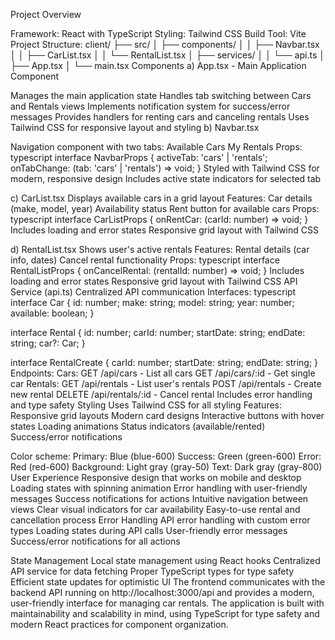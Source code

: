 Project Overview

Framework: React with TypeScript
Styling: Tailwind CSS
Build Tool: Vite
Project Structure:
client/
├── src/
│   ├── components/
│   │   ├── Navbar.tsx
│   │   ├── CarList.tsx
│   │   └── RentalList.tsx
│   ├── services/
│   │   └── api.ts
│   ├── App.tsx
│   └── main.tsx
Components
a) App.tsx - Main Application Component

Manages the main application state
Handles tab switching between Cars and Rentals views
Implements notification system for success/error messages
Provides handlers for renting cars and canceling rentals
Uses Tailwind CSS for responsive layout and styling
b) Navbar.tsx

Navigation component with two tabs:
Available Cars
My Rentals
Props:
typescript
interface NavbarProps {
  activeTab: 'cars' | 'rentals';
  onTabChange: (tab: 'cars' | 'rentals') => void;
}
Styled with Tailwind CSS for modern, responsive design
Includes active state indicators for selected tab

c) CarList.tsx
Displays available cars in a grid layout
Features:
Car details (make, model, year)
Availability status
Rent button for available cars
Props:
typescript
interface CarListProps {
  onRentCar: (carId: number) => void;
}
Includes loading and error states
Responsive grid layout with Tailwind CSS

d) RentalList.tsx
Shows user's active rentals
Features:
Rental details (car info, dates)
Cancel rental functionality
Props:
typescript
interface RentalListProps {
  onCancelRental: (rentalId: number) => void;
}
Includes loading and error states
Responsive grid layout with Tailwind CSS
API Service (api.ts)
Centralized API communication
Interfaces:
typescript
interface Car {
  id: number;
  make: string;
  model: string;
  year: number;
  available: boolean;
}

interface Rental {
  id: number;
  carId: number;
  startDate: string;
  endDate: string;
  car?: Car;
}

interface RentalCreate {
  carId: number;
  startDate: string;
  endDate: string;
}
Endpoints:
Cars:
GET /api/cars - List all cars
GET /api/cars/:id - Get single car
Rentals:
GET /api/rentals - List user's rentals
POST /api/rentals - Create new rental
DELETE /api/rentals/:id - Cancel rental
Includes error handling and type safety
Styling
Uses Tailwind CSS for all styling
Features:
Responsive grid layouts
Modern card designs
Interactive buttons with hover states
Loading animations
Status indicators (available/rented)
Success/error notifications

Color scheme:
Primary: Blue (blue-600)
Success: Green (green-600)
Error: Red (red-600)
Background: Light gray (gray-50)
Text: Dark gray (gray-800)
User Experience
Responsive design that works on mobile and desktop
Loading states with spinning animation
Error handling with user-friendly messages
Success notifications for actions
Intuitive navigation between views
Clear visual indicators for car availability
Easy-to-use rental and cancellation process
Error Handling
API error handling with custom error types
Loading states during API calls
User-friendly error messages
Success/error notifications for all actions

State Management
Local state management using React hooks
Centralized API service for data fetching
Proper TypeScript types for type safety
Efficient state updates for optimistic UI
The frontend communicates with the backend API running on http://localhost:3000/api and provides a modern, user-friendly interface for managing car rentals. The application is built with maintainability and scalability in mind, using TypeScript for type safety and modern React practices for component organization.